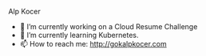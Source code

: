 

Alp Kocer

- 🔭 I’m currently working on a Cloud Resume Challenge
- 🌱 I’m currently learning Kubernetes.
- 📫 How to reach me: http://gokalpkocer.com


